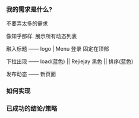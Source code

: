 	

### 我的需求是什么?

不要弄太多的需求


像知乎那样. 展示所有动态列表


融入标题
—— logo | Menu  登录 固定在顶部


下拉出现
—— load(蓝色) ||  Rejiejay 黑色  || 排序(蓝色)


发布动态
—— 新页面




### 如何实现




### 已成功的结论/策略



